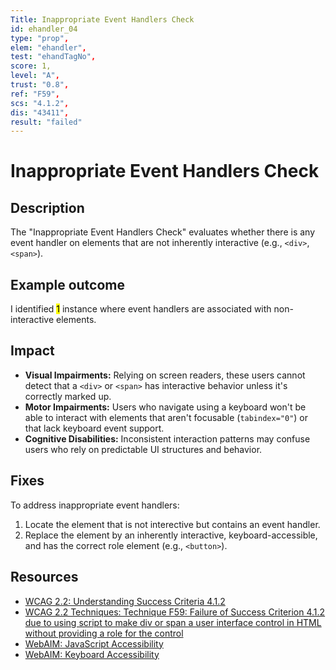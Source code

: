 ```yaml
---
Title: Inappropriate Event Handlers Check
id: ehandler_04
type: "prop",
elem: "ehandler",
test: "ehandTagNo",
score: 1,
level: "A",
trust: "0.8",
ref: "F59",
scs: "4.1.2",
dis: "43411",
result: "failed"
---
```


# Inappropriate Event Handlers Check

## Description

The "Inappropriate Event Handlers Check" evaluates whether there is any event handler on elements that are not inherently interactive (e.g., <code>&lt;div&gt;</code>, <code>&lt;span&gt;</code>).

## Example outcome

I identified <mark>1</mark> instance where event handlers are associated with non-interactive elements.

## Impact

- **Visual Impairments:** Relying on screen readers, these users cannot detect that a <code>&lt;div&gt;</code> or <code>&lt;span&gt;</code> has interactive behavior unless it's correctly marked up.
- **Motor Impairments:** Users who navigate using a keyboard won't be able to interact with elements that aren't focusable (<code>tabindex="0"</code>) or that lack keyboard event support.
- **Cognitive Disabilities:** Inconsistent interaction patterns may confuse users who rely on predictable UI structures and behavior.

## Fixes

To address inappropriate event handlers:

1. Locate the element that is not interective but contains an event handler.
2. Replace the element by an inherently interactive, keyboard-accessible, and has the correct role element (e.g., <code>&lt;button&gt;</code>).

## Resources

- [WCAG 2.2: Understanding Success Criteria 4.1.2](https://www.w3.org/WAI/WCAG22/Understanding/name-role-value)
- [WCAG 2.2 Techniques: Technique F59: Failure of Success Criterion 4.1.2 due to using script to make div or span a user interface control in HTML without providing a role for the control](https://www.w3.org/WAI/WCAG22/Techniques/failures/F59)
- [WebAIM: JavaScript Accessibility](https://webaim.org/techniques/javascript/)
- [WebAIM: Keyboard Accessibility](https://webaim.org/techniques/keyboard/)
